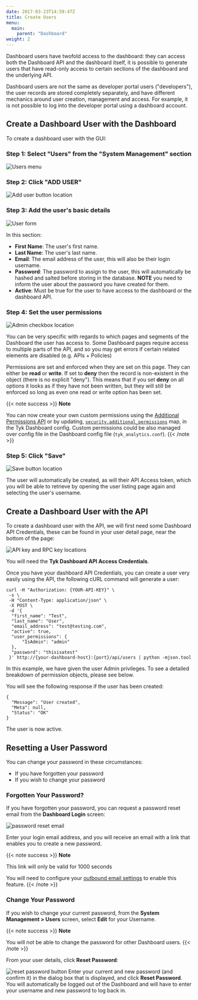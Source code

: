 ```yaml
---
date: 2017-03-23T14:59:47Z
title: Create Users
menu:
  main:
    parent: "Dashboard"
weight: 2
---
```


Dashboard users have twofold access to the dashboard: they can access both the Dashboard API and the dashboard itself, it is possible to generate users that have read-only access to certain sections of the dashboard and the underlying API.

Dashboard users are not the same as developer portal users ("developers"), the user records are stored completely separately, and have different mechanics around user creation, management and access. For example, it is not possible to log into the developer portal using a dashboard account.

## Create a Dashboard User with the Dashboard

To create a dashboard user with the GUI:

### Step 1: Select "Users" from the "System Management" section

![Users menu](/docs/img/2.10/users_menu.png)

### Step 2: Click "ADD USER"

![Add user button location](/docs/img/2.10/add_user.png)

### Step 3: Add the user's basic details

![User form](/docs/img/2.10/user_basic_details.png)

In this section:

*   **First Name**: The user's first name.
*   **Last Name**: The user's last name.
*   **Email**: The email address of the user, this will also be their login username.
*   **Password**: The password to assign to the user, this will automatically be hashed and salted before storing in the database. **NOTE** you need to inform the user about the password you have created for them.
*   **Active**: Must be true for the user to have access to the dashboard or the dashboard API.

### Step 4: Set the user permissions

![Admin checkbox location](/docs/img/2.10/user_permissions.png)

You can be very specific with regards to which pages and segments of the Dashboard the user has access to. Some Dashboard pages require access to multiple parts of the API, and so you may get errors if certain related elements are disabled (e.g. APIs + Policies)

Permissions are set and enforced when they are set on this page. They can either be **read** or **write**. If  set to **deny** then the record is non-existent in the object (there is no explicit "deny"). This means that if you set **deny** on all options it looks as if they have not been written, but they will still be enforced so long as even one read or write option has been set.

{{< note success >}}
**Note**

You can now create your own custom permissions using the [Additional Permissions API](/docs/tyk-dashboard-api/org/permissions/) or by updating, [`security.additional_permissions`](/docs/tyk-dashboard/open-policy-agent/#configuration) map, in the Tyk Dashboard config.
Custom permissions could be also managed over config file in the Dashboard config file (`tyk_analytics.conf`).
{{< /note >}}

### Step 5: Click "Save"

![Save button location](/docs/img/2.10/users_save.png)

The user will automatically be created, as will their API Access token, which you will be able to retrieve by opening the user listing page again and selecting the user's username.

## Create a Dashboard User with the API

To create a dashboard user with the API, we will first need some Dashboard API Credentials, these can be found in your user detail page, near the bottom of the page:

![API key and RPC key locations](/docs/img/2.10/user_credentials.png)

You will need the **Tyk Dashboard API Access Credentials**.

Once you have your dashboard API Credentials, you can create a user very easily using the API, the following cURL command will generate a user:

```{.copyWrapper}
curl -H "Authorization: {YOUR-API-KEY}" \
 -s \
 -H "Content-Type: application/json" \
 -X POST \
 -d '{
  "first_name": "Test",
  "last_name": "User",
  "email_address": "test@testing.com",
  "active": true,
  "user_permissions": {
      "IsAdmin": "admin"
  },
  "password": "thisisatest"
 }' http://{your-dashboard-host}:{port}/api/users | python -mjson.tool
```

In this example, we have given the user Admin privileges. To see a detailed breakdown of permission objects, please see below.

You will see the following response if the user has been created:

```
{
  "Message": "User created",
  "Meta": null,
  "Status": "OK"
}
```

The user is now active.
## Resetting a User Password


You can change your password in these circumstances:

*  If you have forgotten your password
*  If you wish to change your password

### Forgotten Your Password?
If you have forgotten your password, you can request a password reset email from the **Dashboard Login** screen:

![password reset email](/docs/img/2.10/dashboard_login.png)

Enter your login email address, and you will receive an email with a link that enables you to create a new password.

{{< note success >}}
**Note**

This link will only be valid for 1000 seconds

You will need to configure your [outbound email settings](/docs/configure/outbound-email-configuration/) to enable this feature.
{{< /note >}}


### Change Your Password
If you wish to change your current password, from the **System Management > Users** screen, select **Edit** for your Username.

{{< note success >}}
**Note**

You will not be able to change the password for other Dashboard users.
{{< /note >}}

From your user details, click **Reset Password**:

![reset password button](/docs/img/2.10/user_reset_password.png)
Enter your current and new password (and confirm it) in the dialog box that is displayed, and click **Reset Password**.
You will automatically be logged out of the Dashboard and will have to enter your username and new password to log back in.
